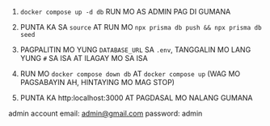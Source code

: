 1. `docker compose up -d db` RUN MO AS ADMIN PAG DI GUMANA

2. PUNTA KA SA `source` AT RUN MO `npx prisma db push && npx prisma db seed`

3. PAGPALITIN MO YUNG `DATABASE_URL` SA `.env`, TANGGALIN MO LANG YUNG `#` SA ISA AT ILAGAY MO SA ISA

4. RUN MO `docker compose down db` AT `docker compose up` (WAG MO PAGSABAYIN AH, HINTAYING MO MAG STOP)

5. PUNTA KA http:localhost:3000 AT PAGDASAL MO NALANG GUMANA

admin account
email: admin@gmail.com
password: admin
